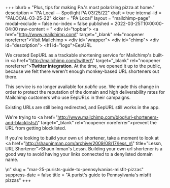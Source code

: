 +++
blurb = "Plus, tips for making Pa.'s most polarizing pizza at home."
description = "PA Local — Spotlight PA 03/25/22"
draft = true
internal-id = "PALOCAL-03-25-22"
kicker = "PA Local"
layout = "mailchimp-page"
modal-exclude = false
no-index = false
published = 2022-03-25T10:00:00-04:00
raw-content = " <div id=\"topbar\"> <a href=\"http://www.mailchimp.com\" target=\"_blank\" rel=\"noopener noreferrer\">Visit Mailchimp »</a> </div> <div id=\"wrapper\"> <div id=\"chimp\"></div> <div id=\"description\"> <h1 id=\"logo\">EepURL</h1> <p>We created EepURL as a trackable shortening service for Mailchimp&#39;s built-in <a href=\"http://mailchimp.com/twitter/\" target=\"_blank\" rel=\"noopener noreferrer\"><b>Twitter integration</b></a>. At the time, we opened it up to the public, because we felt there weren&#39;t enough monkey-based URL shorteners out there.</p> <p>This service is no longer available for <em>public</em> use. We made this change in order to protect the reputation of the domain and high deliverability rates for Mailchimp customers who use EepURLs in their campaigns.</p> <p>Existing URLs are still being redirected, and EepURL still works in the app.</p> <p>We&#39;re trying to <a href=\"http://www.mailchimp.com/blog/url-shorteners-and-blacklists/\" target=\"_blank\" rel=\"noopener noreferrer\">prevent the URL from getting blocklisted.</a></p> <p>If you&#39;re looking to build your own url shortener, take a moment to look at <a href=\"http://shauninman.com/archive/2009/08/17/less_n\" title=\"Lessn, URL Shortener\">Shaun Inman&#39;s Lessn</a>. Building your own url shortener is a good way to avoid having your links connected to a denylisted domain name.</p> </div> </div>  \n"
slug = "mar-25-purists-guide-to-pennsylvanias-misfit-pizzas"
suppress-date = false
title = "A purist's guide to Pennsylvania's misfit pizzas"
+++


